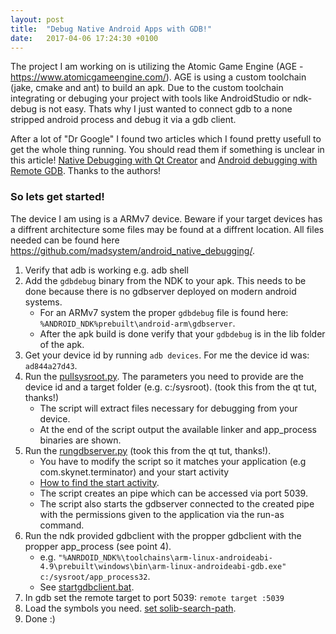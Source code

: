 ```yaml
---
layout: post
title:  "Debug Native Android Apps with GDB!"
date:   2017-04-06 17:24:30 +0100
---
```


The project I am working on is utilizing the Atomic Game Engine (AGE - https://www.atomicgameengine.com/). AGE is using a custom toolchain (jake, cmake and ant) to build an apk. Due to the custom toolchain integrating or debuging your project with tools like AndroidStudio or ndk-debug is not easy. Thats why I just wanted to connect gdb to a none stripped android process and debug it via a gdb client. 

After a lot of "Dr Google" I found two articles which I found pretty usefull to get the whole thing running. You should read them if something is unclear in this article! [Native Debugging with Qt Creator](https://fw4spl-org.github.io/fw4spl-blog/2015/07/27/Native-debugging-on-Android-with-QtCreator.html)   and [Android debugging with Remote GDB](https://github.com/mapbox/mapbox-gl-native/wiki/Android-debugging-with-remote-GDB). Thanks to the authors!

### So lets get started!
The device I am using is a ARMv7 device. Beware if your target devices has a diffrent architecture some files may be found at a diffrent location. All files needed can be found here https://github.com/madsystem/android_native_debugging/.

1. Verify that adb is working e.g. adb shell
2. Add the ```gdbdebug``` binary from the NDK to your apk. This needs to be done because there is no gdbserver deployed on modern android systems.
    * For an ARMv7 system the proper ```gdbdebug``` file is found here: ```%ANDROID_NDK%prebuilt\android-arm\gdbserver```.
    * After the apk build is done verify that your ```gdbdebug``` is in the lib folder of the apk.
3. Get your device id by running ```adb devices```. For me the device id was: ```ad844a27d43```.
4. Run the [pullsysroot.py](https://github.com/madsystem/android_native_debugging/pullsysroot.py). The parameters you need to provide are the device id and a target folder (e.g. c:/sysroot).  (took this from the qt tut, thanks!)
    * The script will extract files necessary for debugging from your device.  
    * At the end of the script output the available linker and app_process binaries are shown.
5. Run the [rungdbserver.py](https://github.com/madsystem/android_native_debugging/startgdbserver.py) (took this from the qt tut, thanks!).
    * You have to modify the script so it matches your application (e.g com.skynet.terminator) and your start activity 
    * [How to find the start activity](http://stackoverflow.com/questions/5964735/android-how-to-find-the-name-of-the-main-activity-of-an-application).
    * The script creates an pipe which can be accessed via port 5039.
    * The script also starts the gdbserver connected to the created pipe with the permissions given to the application via the run-as command.
6. Run the ndk provided gdbclient with the propper gdbclient with the propper app_process (see point 4).
    * e.g. ```"%ANRDOID_NDK%\toolchains\arm-linux-androideabi-4.9\prebuilt\windows\bin\arm-linux-androideabi-gdb.exe" c:/sysroot/app_process32```.
    * See [startgdbclient.bat](https://github.com/madsystem/android_native_debugging/startgdbclient.py).
8. In gdb set the remote target to port 5039: ```remote target :5039```
9. Load the symbols you need. [set solib-search-path](http://visualgdb.com/gdbreference/commands/set_solib-search-path).
10. Done :)

